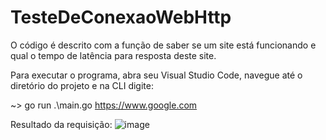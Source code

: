 # TesteDeConexaoWebHttp
O código é descrito com a função de saber se um site está funcionando e qual o tempo de latência para resposta deste site.

Para executar o programa, abra seu  Visual Studio Code, navegue até o diretório do projeto e na CLI digite:

~>  go run .\main.go https://www.google.com

Resultado da requisição:
![image](https://user-images.githubusercontent.com/129122229/228091952-c701bb9b-45c2-4075-9bac-4c2553e48b3f.png)

